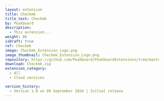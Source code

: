 ```yaml
---
layout: extension
title: Checkmk
title_text: Checkmk
by: Peakboard
description: 
  - This extension...
weight: 86
isDraft: true
ref: Checkmk
image: Checkmk_Extension_Logo.png
image_thumbnail: Checkmk_Extension_Logo.png
repository: https://github.com/Peakboard/PeakboardExtensions/tree/master/Checkmk
download: Checkmk.zip
extension_category:
  - All
  - Cloud services

version_history:
  - Version 1.0 on 09 September 2024 | Initial release
---
```

